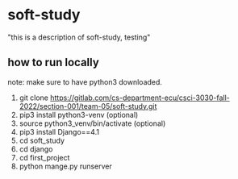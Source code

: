 # soft-study

"this is a description of soft-study, testing" 

## how to run locally

note: make sure to have python3 downloaded.

1. git clone https://gitlab.com/cs-department-ecu/csci-3030-fall-2022/section-001/team-05/soft-study.git
2. pip3 install python3-venv (optional)
3. source python3_venv/bin/activate (optional)
4. pip3 install Django==4.1
5. cd soft_study
6. cd django
7. cd first_project
8. python mange.py runserver
